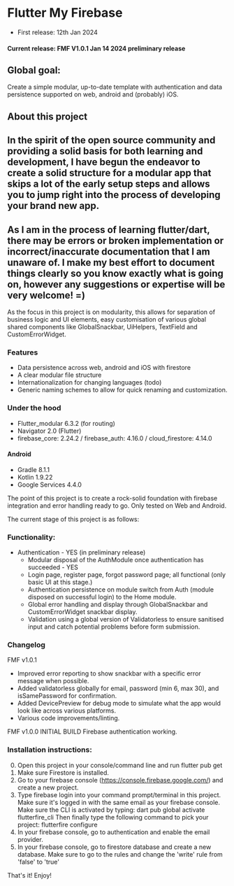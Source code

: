 # Flutter My Firebase
- First release: 12th Jan 2024
#### Current release: FMF V1.0.1 Jan 14 2024 preliminary release

## Global goal: 

Create a simple modular, up-to-date template with authentication and data persistence supported on web, android and (probably) iOS.

## About this project

In the spirit of the open source community and providing a solid basis for both learning and development, I have begun the endeavor to create a solid structure for a modular app that skips a lot of the early setup steps and allows you to jump right into the process of developing your brand new app.  
-
As I am in the process of learning flutter/dart, there may be errors or broken implementation or incorrect/inaccurate documentation that I am unaware of. I make my best effort to document things clearly so you know exactly what is going on, however any suggestions or expertise will be very welcome! =) 
- 

As the focus in this project is on modularity, this allows for separation of business logic and UI elements, easy customisation of various global shared components like GlobalSnackbar, UiHelpers, TextField and CustomErrorWidget.

### Features 
- Data persistence across web, android and iOS with firestore 
- A clear modular file structure
- Internationalization for changing languages (todo) 
- Generic naming schemes to allow for quick renaming and customization. 

### Under the hood
 - Flutter_modular 6.3.2 (for routing)
 - Navigator 2.0 (Flutter)
 - firebase_core: 2.24.2 / firebase_auth: 4.16.0 / cloud_firestore: 4.14.0

 #### Android 
 - Gradle 8.1.1
 - Kotlin 1.9.22 
 - Google Services 4.4.0


 The point of this project is to create a rock-solid foundation with firebase integration and error handling ready to go. Only tested on Web and Android.


The current stage of this project is as follows:

### Functionality:
- Authentication - YES (in preliminary release)
    - Modular disposal of the AuthModule once authentication has succeeded - YES
    - Login page, register page, forgot password page; all functional (only basic UI at this stage.)
    - Authentication persistence on module switch from Auth (module disposed on successful login) to the Home module.
    - Global error handling and display through GlobalSnackbar and CustomErrorWidget snackbar display.
    - Validation using a global version of Validatorless to ensure sanitised input and catch potential problems before form submission.
    

### Changelog
FMF v1.0.1
- Improved error reporting to show snackbar with a specific error message when possible.
- Added validatorless globally for email, password (min 6, max 30), and isSamePassword for confirmation.
- Added DevicePreview for debug mode to simulate what the app would look like across various platforms.
- Various code improvements/linting.

FMF v1.0.0 INITIAL BUILD
Firebase authentication working.

### Installation instructions:
0. Open this project in your console/command line and run flutter pub get
1. Make sure Firestore is installed.
2. Go to your firebase console (https://console.firebase.google.com/) and create a new project.
3. Type firebase login into your command prompt/terminal in this project.
Make sure it's logged in with the same email as your firebase console. 
Make sure the CLI is activated by typing:
dart pub global activate flutterfire_cli
Then finally type the following command to pick your project:
flutterfire configure
4. In your firebase console, go to authentication and enable the email provider.
5. In your firebase console, go to firestore database and create a new database. Make sure to go to the rules and change the 'write' rule from 'false' to 'true'

That's it! Enjoy!
